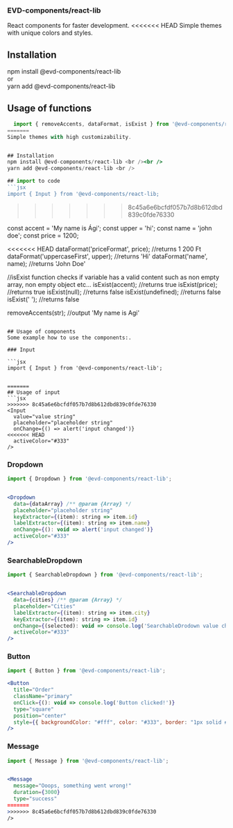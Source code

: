 ### EVD-components/react-lib
React components for faster development. 
<<<<<<< HEAD
Simple themes with unique colors and styles.

## Installation
npm install @evd-components/react-lib <br />
or <br />
yarn add @evd-components/react-lib <br />

## Usage of functions

```jsx
  import { removeAccents, dataFormat, isExist } from '@evd-components/react-lib';
=======
Simple themes with high customizability.


## Installation
npm install @evd-components/react-lib <br /><br />
yarn add @evd-components/react-lib <br />

## import to code
```jsx 
import { Input } from '@evd-components/react-lib;
```
>>>>>>> 8c45a6e6bcfdf057b7d8b612dbd839c0fde76330

  const accent = 'My name is Ági';
  const upper  = 'hi';
  const name   = 'john doe';
  const price  = 1200;

<<<<<<< HEAD
  dataFormat('priceFormat', price); //returns 1 200 Ft
  dataFormat('uppercaseFirst', upper); //returns 'Hi'
  dataFormat('name', name); //returns 'John Doe'

  //isExist function checks if variable has a valid content such as non empty array, non empty object etc...
  isExist(accent); //returns true
  isExist(price); //returns true
  isExist(null); //returns false
  isExist(undefined); //returns false
  isExist(' '); //returns false

  removeAccents(str); //output 'My name is Agi'

```

## Usage of components
Some example how to use the components:.

### Input

```jsx
import { Input } from '@evd-components/react-lib';


=======
## Usage of input
```jsx
>>>>>>> 8c45a6e6bcfdf057b7d8b612dbd839c0fde76330
<Input 
  value="value string"
  placeholder="placeholder string"
  onChange={() => alert('input changed')}
<<<<<<< HEAD
  activeColor="#333"
/>
```

### Dropdown
```jsx
import { Dropdown } from '@evd-components/react-lib';


<Dropdown
  data={dataArray} /** @param {Array} */
  placeholder="placeholder string"
  keyExtractor={(item): string => item.id}
  labelExtractor={(item): string => item.name}
  onChange={(): void => alert('input changed')}
  activeColor="#333"
/>
```

### SearchableDropdown
```jsx
import { SearchableDropdown } from '@evd-components/react-lib';


<SearchableDropdown
  data={cities} /** @param {Array} */
  placeholder="Cities"
  labelExtractor={(item): string => item.city}
  keyExtractor={(item): string => item.id}
  onChange={(selected): void => console.log('SearchableDrodown value changed')}
  activeColor="#333"
/>
```

### Button
```jsx
import { Button } from '@evd-components/react-lib';

<Button
  title="Order"
  className="primary"
  onClick={(): void => console.log('Button clicked!')}
  type="square"
  position="center"
  style={{ backgroundColor: "#fff", color: "#333", border: "1px solid #fff" }}
/>
```

### Message
```jsx
import { Message } from '@evd-components/react-lib';


<Message
  message="Ooops, something went wrong!"
  duration={3000}
  type="success"
=======
>>>>>>> 8c45a6e6bcfdf057b7d8b612dbd839c0fde76330
/>
```
